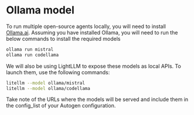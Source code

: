 # Ollama model

To run multiple open-source agents locally, you will need to install [Ollama.ai](https://ollama.com/download). Assuming you have installed Ollama, you will need to run the below commands to install the required models

```bash
ollama run mistral 
ollama run codellama
```

We will also be using LightLLM to expose these models as local APIs. To launch them, use the following commands:

```bash
litellm --model ollama/mistral
litellm --model ollama/codellama
```

Take note of the URLs where the models will be served and include them in the config_list of your Autogen configuration.

